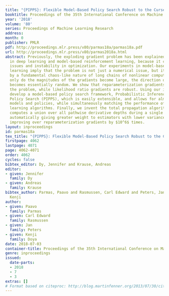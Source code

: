 ```yaml
---
title: "{PIPPS}: Flexible Model-Based Policy Search Robust to the Curse of Chaos"
booktitle: Proceedings of the 35th International Conference on Machine Learning
year: '2018'
volume: '80'
series: Proceedings of Machine Learning Research
address: 
month: 0
publisher: PMLR
pdf: http://proceedings.mlr.press/v80/parmas18a/parmas18a.pdf
url: http://proceedings.mlr.press/v80/parmas2018a.html
abstract: Previously, the exploding gradient problem has been explained to be central
  in deep learning and model-based reinforcement learning, because it causes numerical
  issues and instability in optimization. Our experiments in model-based reinforcement
  learning imply that the problem is not just a numerical issue, but it may be caused
  by a fundamental chaos-like nature of long chains of nonlinear computations. Not
  only do the magnitudes of the gradients become large, the direction of the gradients
  becomes essentially random. We show that reparameterization gradients suffer from
  the problem, while likelihood ratio gradients are robust. Using our insights, we
  develop a model-based policy search framework, Probabilistic Inference for Particle-Based
  Policy Search (PIPPS), which is easily extensible, and allows for almost arbitrary
  models and policies, while simultaneously matching the performance of previous data-efficient
  learning algorithms. Finally, we invent the total propagation algorithm, which efficiently
  computes a union over all pathwise derivative depths during a single backwards pass,
  automatically giving greater weight to estimators with lower variance, sometimes
  improving over reparameterization gradients by $10^6$ times.
layout: inproceedings
id: parmas18a
tex_title: "{PIPPS}: Flexible Model-Based Policy Search Robust to the Curse of Chaos"
firstpage: 4062
lastpage: 4071
page: 4062-4071
order: 4062
cycles: false
bibtex_editor: Dy, Jennifer and Krause, Andreas
editor:
- given: Jennifer
  family: Dy
- given: Andreas
  family: Krause
bibtex_author: Parmas, Paavo and Rasmussen, Carl Edward and Peters, Jan and Doya,
  Kenji
author:
- given: Paavo
  family: Parmas
- given: Carl Edward
  family: Rasmussen
- given: Jan
  family: Peters
- given: Kenji
  family: Doya
date: 2018-07-03
container-title: Proceedings of the 35th International Conference on Machine Learning
genre: inproceedings
issued:
  date-parts:
  - 2018
  - 7
  - 3
extras: []
# Format based on citeproc: http://blog.martinfenner.org/2013/07/30/citeproc-yaml-for-bibliographies/
---
```

